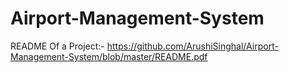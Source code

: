 # Airport-Management-System

README Of a Project:- https://github.com/ArushiSinghal/Airport-Management-System/blob/master/README.pdf 
